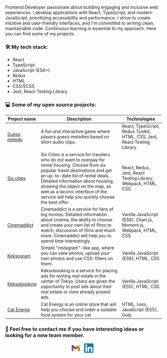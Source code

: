 Frontend Developer passionate about building engaging and inclusive web experiences. I develop applications with React, TypeScript, and modern JavaScript, prioritizing accessibility and performance. I strive to create intuitive and user-friendly interfaces, and I'm committed to writing clean, maintainable code. Continuous learning is essential to my approach.
Here you can find some of my projects.

### :hammer_and_wrench: My tech stack:

- React
- TypeScript
- JavaScript (ES6+)
- Redux
- HTML
- CSS/SCSS
- Jest, React Testing Library

### :computer: Some of my open source projects:

| Project name                                                           | Description                                                                                                                                                                                                                                                                                                                                | Technologies                                                             |
| ---------------------------------------------------------------------- | ------------------------------------------------------------------------------------------------------------------------------------------------------------------------------------------------------------------------------------------------------------------------------------------------------------------------------------------ | ------------------------------------------------------------------------ |
| [Guess melody](https://github.com/ElizabethSh/guess-melody)            | A fun and interactive game where players guess melodies based on short audio clips.                                                                                                                                                                                                                                                        | React, TypeScript, Redux Toolkit, HTML, CSS, Jest, React Testing Library |
| [Six cities](https://github.com/ElizabethSh/1061045-six-cities-6)      | Six Cities is a service for travelers who do not want to overpay for rental housing. Choose from six popular travel destinations and get an up-to-date list of rental deals. Detailed information about housing, showing the object on the map, as well as a laconic interface of the service will help you quickly choose the best offer. | React, Redux, Jest, React Testing Library, Webpack, HTML, CSS            |
| [Cinemaddict](https://github.com/ElizabethSh/1061045-cinemaddict-12)   | Cinemaddict is a service for fans of big movies. Detailed information about cinema, the ability to choose and create your own list of films to watch, discussion of films and much more. Cinemaddict will help you to spend time interestingly.                                                                                            | Vanilla JavaScript (ES6), Chart.js, Moment.js, Webpack, HTML, CSS        |
| [Keksogram](https://github.com/ElizabethSh/1061045-kekstagram-21)      | Simple "instagram"-like app, where you can view photos, upload your own photos and use CSS-filters on them.                                                                                                                                                                                                                                | Vanilla JavaScript (ES6), HTML, CSS                                      |
| [Keksobooking](https://github.com/ElizabethSh/1061045-keksobooking-19) | Keksobooking is a service for placing ads for renting real estate in the center of Tokyo. Users are given the opportunity to post ads about their real estate or view already posted ads.                                                                                                                                                  | Vanilla JavaScript (ES5), HTML, CSS                                      |
| [Cat Energy](https://github.com/ElizabethSh/1061045-cat-energy-18)     | Cat Energy is an online store that will help you choose and order a suitable food system for your cat                                                                                                                                                                                                                                      | HTML, Less, JavaScript (ES5), Gulp                                       |

### :email: Feel free to contact me if you have interesting ideas or looking for a new team member.

<p align="center">
<a href="mailto:liza.shoshkina@gmail.com"><img height="30" src="google_gmail.svg"></a>&nbsp;&nbsp;
<a href="https://www.linkedin.com/in/liza-shoshkina/"><img height="30" src="linkedin.svg"></a>&nbsp;&nbsp;
</p>
